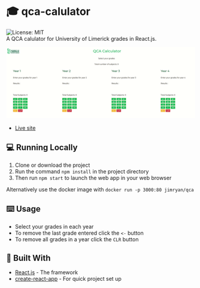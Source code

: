 # :mortar_board: qca-calulator

![License: MIT](https://img.shields.io/badge/License-MIT-yellow.svg)  
A QCA calulator for University of Limerick grades in React.js.  

![Progam being used](images/program.gif)  
* [Live site](https://j1m-ryan.github.io/qca-calculator/)
## :computer: Running Locally  

1. Clone or download the project  
2. Run the command `npm install` in the project directory  
3. Then run `npm start` to launch the web app in your web browser  

Alternatively use the docker image with `docker run -p 3000:80 jimryan/qca`  

## :keyboard: Usage

* Select your grades in each year
* To remove the last grade entered click the `<-` button  
* To remove all grades in a year click the `CLR` button  

## :hammer: Built With

* [React.js](https://reactjs.org/) - The framework  
* [create-react-app](https://create-react-app.dev/) - For quick project set up
